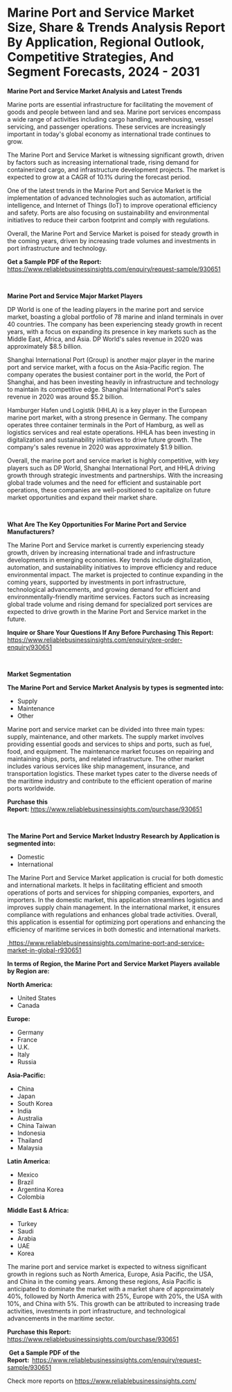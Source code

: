 <p><h1>Marine Port and Service Market Size, Share & Trends Analysis Report By Application, Regional Outlook, Competitive Strategies, And Segment Forecasts, 2024 - 2031</h1></p><p><strong>Marine Port and Service Market Analysis and Latest Trends</strong></p>
<p><p>Marine ports are essential infrastructure for facilitating the movement of goods and people between land and sea. Marine port services encompass a wide range of activities including cargo handling, warehousing, vessel servicing, and passenger operations. These services are increasingly important in today's global economy as international trade continues to grow.</p><p>The Marine Port and Service Market is witnessing significant growth, driven by factors such as increasing international trade, rising demand for containerized cargo, and infrastructure development projects. The market is expected to grow at a CAGR of 10.1% during the forecast period.</p><p>One of the latest trends in the Marine Port and Service Market is the implementation of advanced technologies such as automation, artificial intelligence, and Internet of Things (IoT) to improve operational efficiency and safety. Ports are also focusing on sustainability and environmental initiatives to reduce their carbon footprint and comply with regulations.</p><p>Overall, the Marine Port and Service Market is poised for steady growth in the coming years, driven by increasing trade volumes and investments in port infrastructure and technology.</p></p>
<p><strong>Get a Sample PDF of the Report:&nbsp;</strong> <a href="https://www.reliablebusinessinsights.com/enquiry/request-sample/930651">https://www.reliablebusinessinsights.com/enquiry/request-sample/930651</a></p>
<p>&nbsp;</p>
<p><strong>Marine Port and Service Major Market Players</strong></p>
<p><p>DP World is one of the leading players in the marine port and service market, boasting a global portfolio of 78 marine and inland terminals in over 40 countries. The company has been experiencing steady growth in recent years, with a focus on expanding its presence in key markets such as the Middle East, Africa, and Asia. DP World's sales revenue in 2020 was approximately $8.5 billion.</p><p>Shanghai International Port (Group) is another major player in the marine port and service market, with a focus on the Asia-Pacific region. The company operates the busiest container port in the world, the Port of Shanghai, and has been investing heavily in infrastructure and technology to maintain its competitive edge. Shanghai International Port's sales revenue in 2020 was around $5.2 billion.</p><p>Hamburger Hafen und Logistik (HHLA) is a key player in the European marine port market, with a strong presence in Germany. The company operates three container terminals in the Port of Hamburg, as well as logistics services and real estate operations. HHLA has been investing in digitalization and sustainability initiatives to drive future growth. The company's sales revenue in 2020 was approximately $1.9 billion.</p><p>Overall, the marine port and service market is highly competitive, with key players such as DP World, Shanghai International Port, and HHLA driving growth through strategic investments and partnerships. With the increasing global trade volumes and the need for efficient and sustainable port operations, these companies are well-positioned to capitalize on future market opportunities and expand their market share.</p></p>
<p>&nbsp;</p>
<p><strong>What Are The Key Opportunities For Marine Port and Service Manufacturers?</strong></p>
<p><p>The Marine Port and Service market is currently experiencing steady growth, driven by increasing international trade and infrastructure developments in emerging economies. Key trends include digitalization, automation, and sustainability initiatives to improve efficiency and reduce environmental impact. The market is projected to continue expanding in the coming years, supported by investments in port infrastructure, technological advancements, and growing demand for efficient and environmentally-friendly maritime services. Factors such as increasing global trade volume and rising demand for specialized port services are expected to drive growth in the Marine Port and Service market in the future.</p></p>
<p><strong>Inquire or Share Your Questions If Any Before Purchasing This Report:</strong> <a href="https://www.reliablebusinessinsights.com/enquiry/pre-order-enquiry/930651">https://www.reliablebusinessinsights.com/enquiry/pre-order-enquiry/930651</a></p>
<p>&nbsp;</p>
<p><strong>Market Segmentation</strong></p>
<p><strong>The Marine Port and Service Market Analysis by types is segmented into:</strong></p>
<p><ul><li>Supply</li><li>Maintenance</li><li>Other</li></ul></p>
<p><p>Marine port and service market can be divided into three main types: supply, maintenance, and other markets. The supply market involves providing essential goods and services to ships and ports, such as fuel, food, and equipment. The maintenance market focuses on repairing and maintaining ships, ports, and related infrastructure. The other market includes various services like ship management, insurance, and transportation logistics. These market types cater to the diverse needs of the maritime industry and contribute to the efficient operation of marine ports worldwide.</p></p>
<p><strong>Purchase this Report:&nbsp;</strong><a href="https://www.reliablebusinessinsights.com/purchase/930651">https://www.reliablebusinessinsights.com/purchase/930651</a></p>
<p>&nbsp;</p>
<p><strong>The Marine Port and Service Market Industry Research by Application is segmented into:</strong></p>
<p><ul><li>Domestic</li><li>International</li></ul></p>
<p><p>The Marine Port and Service Market application is crucial for both domestic and international markets. It helps in facilitating efficient and smooth operations of ports and services for shipping companies, exporters, and importers. In the domestic market, this application streamlines logistics and improves supply chain management. In the international market, it ensures compliance with regulations and enhances global trade activities. Overall, this application is essential for optimizing port operations and enhancing the efficiency of maritime services in both domestic and international markets.</p></p>
<p><a href="https://www.reliablebusinessinsights.com/marine-port-and-service-market-in-global-r930651">&nbsp;https://www.reliablebusinessinsights.com/marine-port-and-service-market-in-global-r930651</a></p>
<p><strong>In terms of Region, the Marine Port and Service Market Players available by Region are:</strong></p>
<p>
    <p> <strong> North America: </strong>
        <ul>
            <li>United States</li>
            <li>Canada</li>
        </ul>
        </p> 
    <p> <strong> Europe: </strong>
        <ul>
            <li>Germany</li>
            <li>France</li>
            <li>U.K.</li>
            <li>Italy</li>
            <li>Russia</li>
        </ul>
        </p> 
    <p> <strong> Asia-Pacific: </strong>
        <ul>
            <li>China</li>
            <li>Japan</li>
            <li>South Korea</li>
            <li>India</li>
            <li>Australia</li>
            <li>China Taiwan</li>
            <li>Indonesia</li>
            <li>Thailand</li>
            <li>Malaysia</li>
        </ul>
        </p> 
    <p> <strong> Latin America: </strong>
        <ul>
            <li>Mexico</li>
            <li>Brazil</li>
            <li>Argentina Korea</li>
            <li>Colombia</li>
        </ul>
        </p> 
    <p> <strong> Middle East & Africa: </strong>
        <ul>
            <li>Turkey</li>
            <li>Saudi</li>
            <li>Arabia</li>
            <li>UAE</li>
            <li>Korea</li>
        </ul>
    </p>
    </p>
<p><p>The marine port and service market is expected to witness significant growth in regions such as North America, Europe, Asia Pacific, the USA, and China in the coming years. Among these regions, Asia Pacific is anticipated to dominate the market with a market share of approximately 40%, followed by North America with 25%, Europe with 20%, the USA with 10%, and China with 5%. This growth can be attributed to increasing trade activities, investments in port infrastructure, and technological advancements in the maritime sector.</p></p>
<p><strong>Purchase this Report: </strong><a href="https://www.reliablebusinessinsights.com/purchase/930651">https://www.reliablebusinessinsights.com/purchase/930651</a></p>
<p>&nbsp;<strong>Get a Sample PDF of the Report:&nbsp;&nbsp;</strong><a href="https://www.reliablebusinessinsights.com/enquiry/request-sample/930651">https://www.reliablebusinessinsights.com/enquiry/request-sample/930651</a></p>
<p><strong></strong></p>
<p>Check more reports on <a href="https://www.reliablebusinessinsights.com/">https://www.reliablebusinessinsights.com/</a></p>